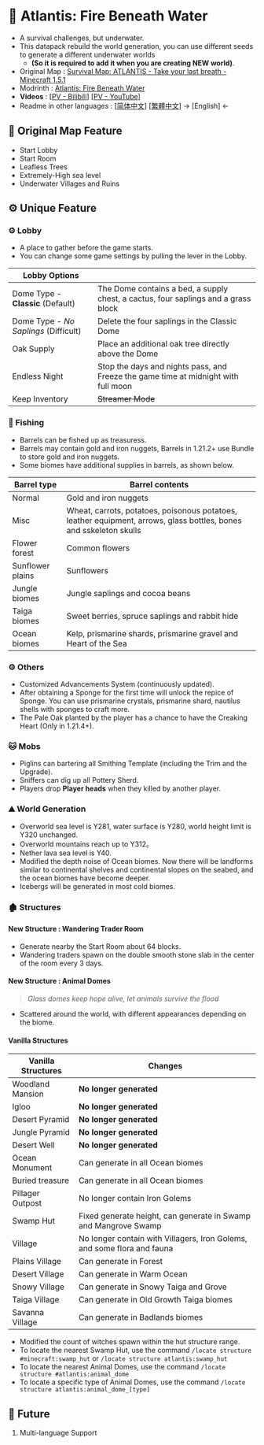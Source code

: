 # 🌊 Atlantis: Fire Beneath Water

- A survival challenges, but underwater.
- This datapack rebuild the world generation, you can use different seeds to generate a different underwater worlds
  - **(So it is required to add it when you are creating NEW world)**.
- Original Map : [Survival Map: ATLANTIS - Take your last breath - Minecraft 1.5.1](https://www.planetminecraft.com/project/survival-map-atlantis---take-your-last-breath---minecraft-151/)
- Modrinth : [Atlantis: Fire Beneath Water](https://modrinth.com/datapack/atlantis-firebeneathwater)
- **Videos** : [[PV - Bilibili](https://www.bilibili.com/video/BV11hSyYPEkc/)]   [[PV - YouTube](https://youtu.be/-Dn8rR7_0oo)]
- Readme in other languages : [[简体中文](https://github.com/Mzhuangshao/atlantis/blob/main/README.md)]   [[繁體中文](https://github.com/Mzhuangshao/atlantis/blob/main/README_zh_tw.md)] → [English] ←

## 🔱 Original Map Feature

- Start Lobby
- Start Room
- Leafless Trees
- Extremely-High sea level
- Underwater Villages and Ruins

## ⚙️ Unique Feature

### ⚙️ Lobby

- A place to gather before the game starts.
- You can change some game settings by pulling the lever in the Lobby.

| Lobby Options                         |                                                                                    |
| ------------------------------------- | ---------------------------------------------------------------------------------- |
| Dome Type - **Classic** (Default)     | The Dome contains a bed, a supply chest, a cactus, four saplings and a grass block |
| Dome Type - *No Saplings* (Difficult) | Delete the four saplings in the Classic Dome                                       |
| Oak Supply                            | Place an additional oak tree directly above the Dome                               |
| Endless Night                         | Stop the days and nights pass, and Freeze the game time at midnight with full moon |
| Keep Inventory                        | ~~Streamer Mode~~                                                                  |

### 🎣 Fishing

- Barrels can be fished up as treasuress.
- Barrels may contain gold and iron nuggets, Barrels in 1.21.2+ use Bundle to store gold and iron nuggets.
- Some biomes have additional supplies in barrels, as shown below.

| Barrel type      | Barrel contents                                                                                                    |
| ---------------- | ------------------------------------------------------------------------------------------------------------------ |
| Normal           | Gold and iron nuggets                                                                                              |
| Misc             | Wheat, carrots, potatoes, poisonous potatoes, leather equipment, arrows, glass bottles, bones and sskeleton skulls |
| Flower forest    | Common flowers                                                                                                     |
| Sunflower plains | Sunflowers                                                                                                         |
| Jungle biomes    | Jungle saplings and cocoa beans                                                                                    |
| Taiga biomes     | Sweet berries, spruce saplings and rabbit hide                                                                     |
| Ocean biomes     | Kelp, prismarine shards, prismarine gravel and Heart of the Sea                                                    |

### ⚙️ Others

- Customized Advancements System (continuously updated).
- After obtaining a Sponge for the first time will unlock the repice of Sponge. You can use prismarine crystals, prismarine shard, nautilus shells with sponges to craft more.
- The Pale Oak planted by the player has a chance to have the Creaking Heart (Only in 1.21.4+).

### 🐱 Mobs

- Piglins can bartering all Smithing Template (including the Trim and the Upgrade).
- Sniffers can dig up all Pottery Sherd.
- Players drop **Player heads** when they killed by another player.

### ⛰ World Generation

- Overworld sea level is Y281, water surface is Y280, world height limit is Y320 unchanged.
- Overworld mountains reach up to Y312。
- Nether lava sea level is Y40.
- Modified the depth noise of Ocean biomes. Now there will be landforms similar to continental shelves and continental slopes on the seabed, and the ocean biomes have become deeper.
- Icebergs will be generated in most cold biomes.

### 🏚 Structures

#### New Structure : Wandering Trader Room

- Generate nearby the Start Room about 64 blocks.
- Wandering traders spawn on the double smooth stone slab in the center of the room every 3 days.

#### New Structure : Animal Domes

> *Glass domes keep hope alive, let animals survive the flood*

- Scattered around the world, with different appearances depending on the biome.

#### Vanilla Structures

| Vanilla Structures | Changes                                                                 |
| ------------------ | ----------------------------------------------------------------------- |
| Woodland Mansion   | **No longer generated**                                                 |
| Igloo              | **No longer generated**                                                 |
| Desert Pyramid     | **No longer generated**                                                 |
| Jungle Pyramid     | **No longer generated**                                                 |
| Desert Well        | **No longer generated**                                                 |
| Ocean Monument     | Can generate in all Ocean biomes                                        |
| Buried treasure    | Can generate in all Ocean biomes                                        |
| Pillager Outpost   | No longer contain Iron Golems                                           |
| Swamp Hut          | Fixed generate height, can generate in Swamp and Mangrove Swamp         |
| Village            | No longer contain with Villagers, Iron Golems, and some flora and fauna |
| Plains Village     | Can generate in Forest                                                  |
| Desert Village     | Can generate in Warm Ocean                                              |
| Snowy Village      | Can generate in Snowy Taiga and Grove                                   |
| Taiga Village      | Can generate in Old Growth Taiga biomes                                 |
| Savanna Village    | Can generate in Badlands biomes                                         |

- Modified the count of witches spawn within the hut structure range.
- To locate the nearest Swamp Hut, use the command `/locate structure #minecraft:swamp_hut` or `/locate structure atlantis:swamp_hut`
- To locate the nearest Animal Domes, use the command `/locate structure #atlantis:animal_dome`
- To locate a specific type of Animal Domes, use the command `/locate structure atlantis:animal_dome_[type]`

## 🎨 Future

1. Multi-language Support

